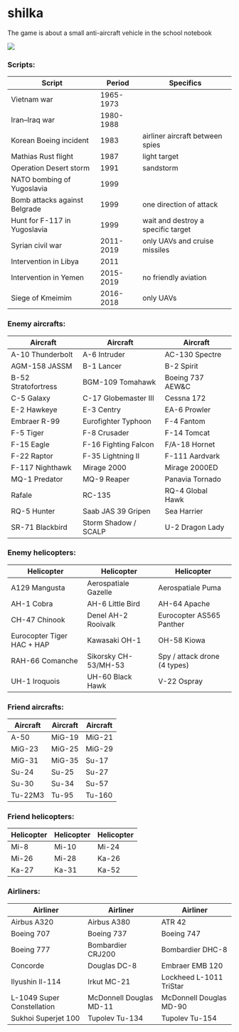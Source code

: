 # shilka
The game is about a small anti-aircraft vehicle in the school notebook

![](https://s8.hostingkartinok.com/uploads/images/2018/06/e4b2be354e64b30273c7896a3671ecb2.png)

### Scripts:

| Script | Period | Specifics |
| ------------- | ------------- | ------------- |
| Vietnam war | 1965-1973 |  |
| Iran–Iraq war | 1980-1988 |  |
| Korean Boeing incident | 1983 | airliner aircraft between spies |
| Mathias Rust flight | 1987 | light target |
| Operation Desert storm | 1991 | sandstorm |
| NATO bombing of Yugoslavia | 1999 |  |
| Bomb attacks against Belgrade | 1999 | one direction of attack |
| Hunt for F-117 in Yugoslavia | 1999 | wait and destroy a specific target |
| Syrian civil war | 2011-2019 | only UAVs and cruise missiles |
| Intervention in Libya | 2011 |  |
| Intervention in Yemen | 2015-2019 | no friendly aviation |
| Siege of Kmeimim | 2016-2018 | only UAVs |

### Enemy aircrafts:

| Aircraft | Aircraft | Aircraft |
| ------------- | ------------- | ------------- |
| A-10 Thunderbolt | A-6 Intruder | AC-130 Spectre |
| AGM-158 JASSM | B-1 Lancer | B-2 Spirit |
| B-52 Stratofortress | BGM-109 Tomahawk | Boeing 737 AEW&C |
| C-5 Galaxy | C-17 Globemaster III | Cessna 172 |
| E-2 Hawkeye | E-3 Centry | EA-6 Prowler |
| Embraer R-99 | Eurofighter Typhoon | F-4 Fantom |
| F-5 Tiger | F-8 Crusader | F-14 Tomcat |
| F-15 Eagle | F-16 Fighting Falcon | F/A-18 Hornet |
| F-22 Raptor | F-35 Lightning II | F-111 Aardvark |
| F-117 Nighthawk | Mirage 2000 | Mirage 2000ED |
| MQ-1 Predator | MQ-9 Reaper | Panavia Tornado |
| Rafale | RC-135 | RQ-4 Global Hawk |
| RQ-5 Hunter | Saab JAS 39 Gripen | Sea Harrier |
| SR-71 Blackbird | Storm Shadow / SCALP | U-2 Dragon Lady |

### Enemy helicopters:

| Helicopter | Helicopter | Helicopter |
| ------------- | ------------- | ------------- |
| A129 Mangusta | Aerospatiale Gazelle | Aerospatiale Puma |
| AH-1 Cobra | AH-6 Little Bird | AH-64 Apache |
| CH-47 Chinook | Denel AH-2 Rooivalk | Eurocopter AS565 Panther |
| Eurocopter Tiger HAC + HAP | Kawasaki OH-1 | OH-58 Kiowa |
| RAH-66 Comanche | Sikorsky CH-53/MH-53 | Spy / attack drone (4 types) |
| UH-1 Iroquois	 | UH-60 Black Hawk | V-22 Ospray |

### Friend aircrafts:

| Aircraft | Aircraft | Aircraft |
| ------------- | ------------- | ------------- |
| A-50 | MiG-19 | MiG-21 |
| MiG-23 | MiG-25 | MiG-29 |
| MiG-31 | MiG-35 | Su-17 |
| Su-24 | Su-25 | Su-27 |
| Su-30 | Su-34 | Su-57 |
| Tu-22M3 | Tu-95 | Tu-160 |

### Friend helicopters:

| Helicopter | Helicopter | Helicopter |
| ------------- | ------------- | ------------- |
| Mi-8 | Mi-10 | Mi-24 |
| Mi-26 | Mi-28 | Ka-26 |
| Ka-27 | Ka-31 | Ka-52 |

### Airliners:

| Airliner | Airliner | Airliner |
| ------------- | ------------- | ------------- |
| Аirbus A320 | Аirbus A380 | ATR 42 |
| Boeing 707 | Boeing 737 | Boeing 747 |
| Boeing 777 | Bombardier CRJ200 | Bombardier DHC-8 |
| Concorde | Douglas DC-8 | Embraer EMB 120 |
| Ilyushin Il-114 | Irkut MC-21 | Lockheed L-1011 TriStar |
| L-1049 Super Constellation | McDonnell Douglas MD-11 | McDonnell Douglas MD-90 |
| Sukhoi Superjet 100 | Tupolev Tu-134 | Tupolev Tu-154 |
